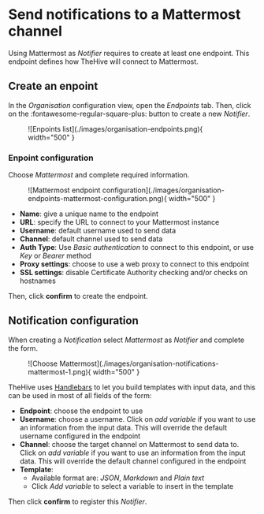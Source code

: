 # Send notifications to a Mattermost channel

Using Mattermost as *Notifier* requires to create at least one endpoint. This endpoint defines how TheHive will connect to Mattermost.

## Create an enpoint
In the *Organisation* configuration view, open the *Endpoints* tab. Then, click on the :fontawesome-regular-square-plus: button to create a new *Notifier*. 

<figure markdown>
  ![Enpoints list](./images/organisation-endpoints.png){ width="500" }
</figure>

### Enpoint configuration
Choose *Mattermost* and complete required information.

<figure markdown>
  ![Mattermost endpoint configuration](./images/organisation-endpoints-mattermost-configuration.png){ width="500" }
</figure>

* **Name**: give a unique name to the endpoint
* **URL**: specify the URL to connect to your Mattermost instance
* **Username**: default username used to send data
* **Channel**: default channel used to send data
* **Auth Type**: Use *Basic authentication* to connect to this endpoint, or use *Key* or *Bearer* method
* **Proxy settings**: choose to use a web proxy to connect to this endpoint
* **SSL settings**: disable Certificate Authority checking and/or checks on hostnames

Then, click **confirm** to create the endpoint.


## Notification configuration
When creating a *Notification* select *Mattermost* as *Notifier* and complete the form.

<figure markdown>
  ![Choose Mattermost](./images/organisation-notifications-mattermost-1.png){ width="500" }
</figure>

TheHive uses [Handlebars](https://handlebarsjs.com) to let you build templates with input data, and this can be used in most of all fields of the form:

* **Endpoint**: choose the endpoint to use
* **Username**: choose a username. Click on *add variable* if you want to use an information from the input data. This will override the default username configured in the endpoint
* **Channel**: choose the target channel on Mattermost to send data to. Click on *add variable* if you want to use an information from the input data. This will override the default channel configured in the endpoint
* **Template**:
    * Available format are: *JSON*, *Markdown* and *Plain text* 
    * Click *Add variable* to select a variable to insert in the template


Then click **confirm** to register this *Notifier*.